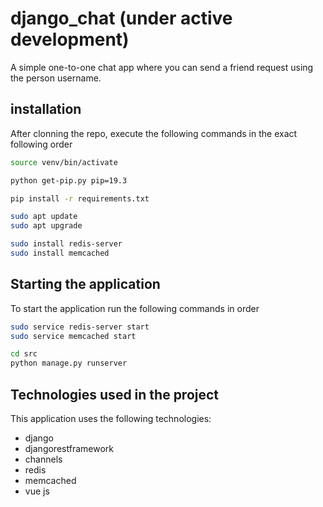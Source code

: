 # django_chat (under active development)
A simple one-to-one chat app where you can send a friend request using the person username.

## installation
After clonning the repo, execute the following commands in the exact following order

```bash
source venv/bin/activate
```

```bash
python get-pip.py pip=19.3
```

```bash
pip install -r requirements.txt
```

```bash
sudo apt update
sudo apt upgrade
```

```bash
sudo install redis-server
sudo install memcached
```

## Starting the application
To start the application run the following commands in order

```bash
sudo service redis-server start
sudo service memcached start
```

```bash
cd src
python manage.py runserver
```

## Technologies used in the project
This application uses the following technologies:

- django
- djangorestframework
- channels
- redis
- memcached
- vue js
